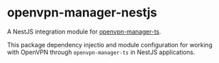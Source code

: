 # openvpn-manager-nestjs
A NestJS integration module for [openvpn-manager-ts](https://github.com/Leo5878/openvpn-manager).

This package dependency injectio and module configuration for working with OpenVPN through `openvpn-manager-ts` in NestJS applications.
